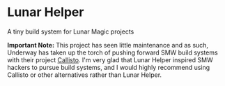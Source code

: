 # Lunar Helper
 A tiny build system for Lunar Magic projects

 **Important Note:** This project has seen little maintenance and as such, Underway has taken up the torch of pushing forward SMW build systems with their project [Callisto](https://github.com/Underrout/callisto). I'm very glad that Lunar Helper inspired SMW hackers to pursue build systems, and I would highly recommend using Callisto or other alternatives rather than Lunar Helper.
